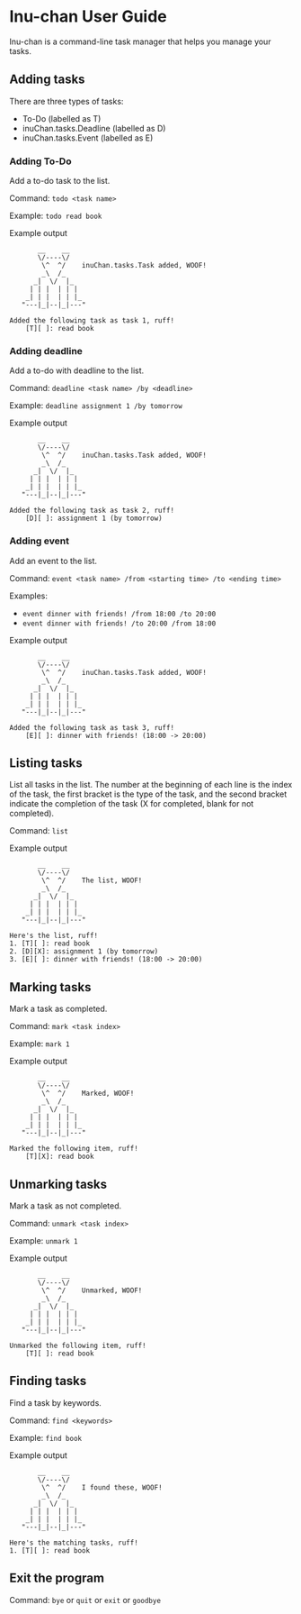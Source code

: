 # Inu-chan User Guide

Inu-chan is a command-line task manager that helps you manage your tasks.

## Adding tasks

There are three types of tasks:

* To-Do (labelled as T)
* inuChan.tasks.Deadline (labelled as D)
* inuChan.tasks.Event (labelled as E)

### Adding To-Do

Add a to-do task to the list.

Command: `todo <task name>`

Example: `todo read book`

Example output
```
       __    __
       \/----\/
        \^  ^/    inuChan.tasks.Task added, WOOF!
        _\  /_
      _|  \/  |_
     | | |  | | |
    _| | |  | | |_
   "---|_|--|_|---"

Added the following task as task 1, ruff!
	[T][ ]: read book
```

### Adding deadline

Add a to-do with deadline to the list.

Command: `deadline <task name> /by <deadline>`

Example: `deadline assignment 1 /by tomorrow`

Example output
```
       __    __
       \/----\/
        \^  ^/    inuChan.tasks.Task added, WOOF!
        _\  /_
      _|  \/  |_
     | | |  | | |
    _| | |  | | |_
   "---|_|--|_|---"

Added the following task as task 2, ruff!
	[D][ ]: assignment 1 (by tomorrow)
```
### Adding event

Add an event to the list.

Command: `event <task name> /from <starting time> /to <ending time>`

Examples: 
 - `event dinner with friends! /from 18:00 /to 20:00`
 - `event dinner with friends! /to 20:00 /from 18:00`


Example output
```
       __    __
       \/----\/
        \^  ^/    inuChan.tasks.Task added, WOOF!
        _\  /_
      _|  \/  |_
     | | |  | | |
    _| | |  | | |_
   "---|_|--|_|---"

Added the following task as task 3, ruff!
    [E][ ]: dinner with friends! (18:00 -> 20:00)
```

## Listing tasks

List all tasks in the list. The number at the beginning of each line is the index of the task, the first bracket is the type of the task, and the second bracket indicate the completion of the task (X for completed, blank for not completed).

Command: `list`

Example output
```
       __    __
       \/----\/
        \^  ^/    The list, WOOF!
        _\  /_
      _|  \/  |_
     | | |  | | |
    _| | |  | | |_
   "---|_|--|_|---"

Here's the list, ruff!
1. [T][ ]: read book
2. [D][X]: assignment 1 (by tomorrow)
3. [E][ ]: dinner with friends! (18:00 -> 20:00)
```

## Marking tasks

Mark a task as completed.

Command: `mark <task index>`

Example: `mark 1`

Example output
```
       __    __
       \/----\/
        \^  ^/    Marked, WOOF!
        _\  /_
      _|  \/  |_
     | | |  | | |
    _| | |  | | |_
   "---|_|--|_|---"

Marked the following item, ruff!
    [T][X]: read book
```

## Unmarking tasks

Mark a task as not completed.

Command: `unmark <task index>`

Example: `unmark 1`

Example output
```
       __    __
       \/----\/
        \^  ^/    Unmarked, WOOF!
        _\  /_
      _|  \/  |_
     | | |  | | |
    _| | |  | | |_
   "---|_|--|_|---"

Unmarked the following item, ruff!
    [T][ ]: read book
```

## Finding tasks

Find a task by keywords.

Command: `find <keywords>`

Example: `find book`

Example output
```
       __    __
       \/----\/
        \^  ^/    I found these, WOOF!
        _\  /_
      _|  \/  |_
     | | |  | | |
    _| | |  | | |_
   "---|_|--|_|---"

Here's the matching tasks, ruff!
1. [T][ ]: read book
```

## Exit the program

Command: `bye` or  `quit` or `exit` or `goodbye`

